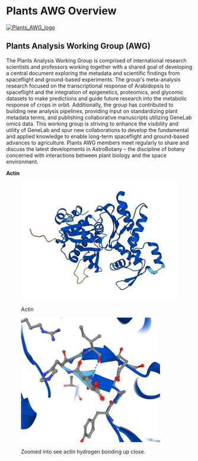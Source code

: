 # Plants AWG Overview

[![Plants\_AWG\_logo](https://private-user-images.githubusercontent.com/158081608/300640364-81bed992-edfc-4df8-9917-9fb09265359d.png?jwt=eyJhbGciOiJIUzI1NiIsInR5cCI6IkpXVCJ9.eyJpc3MiOiJnaXRodWIuY29tIiwiYXVkIjoicmF3LmdpdGh1YnVzZXJjb250ZW50LmNvbSIsImtleSI6ImtleTUiLCJleHAiOjE3MTM5NzkzMzgsIm5iZiI6MTcxMzk3OTAzOCwicGF0aCI6Ii8xNTgwODE2MDgvMzAwNjQwMzY0LTgxYmVkOTkyLWVkZmMtNGRmOC05OTE3LTlmYjA5MjY1MzU5ZC5wbmc\_WC1BbXotQWxnb3JpdGhtPUFXUzQtSE1BQy1TSEEyNTYmWC1BbXotQ3JlZGVudGlhbD1BS0lBVkNPRFlMU0E1M1BRSzRaQSUyRjIwMjQwNDI0JTJGdXMtZWFzdC0xJTJGczMlMkZhd3M0X3JlcXVlc3QmWC1BbXotRGF0ZT0yMDI0MDQyNFQxNzE3MThaJlgtQW16LUV4cGlyZXM9MzAwJlgtQW16LVNpZ25hdHVyZT05OWVjZjhlOWYwOTdlNGQyNWUyYjU5YzRjN2ZkMDhiNDRkYTUxYzQ3Mzk0YWIzM2IzZWY0YzRmNDE4MzE0MDIxJlgtQW16LVNpZ25lZEhlYWRlcnM9aG9zdCZhY3Rvcl9pZD0wJmtleV9pZD0wJnJlcG9faWQ9MCJ9.6FEYDD4R6hP9H0CjhbihrOhT0MOkzxMPAFFowcs\_gsY)](https://private-user-images.githubusercontent.com/158081608/300640364-81bed992-edfc-4df8-9917-9fb09265359d.png?jwt=eyJhbGciOiJIUzI1NiIsInR5cCI6IkpXVCJ9.eyJpc3MiOiJnaXRodWIuY29tIiwiYXVkIjoicmF3LmdpdGh1YnVzZXJjb250ZW50LmNvbSIsImtleSI6ImtleTUiLCJleHAiOjE3MTM5NzkzMzgsIm5iZiI6MTcxMzk3OTAzOCwicGF0aCI6Ii8xNTgwODE2MDgvMzAwNjQwMzY0LTgxYmVkOTkyLWVkZmMtNGRmOC05OTE3LTlmYjA5MjY1MzU5ZC5wbmc\_WC1BbXotQWxnb3JpdGhtPUFXUzQtSE1BQy1TSEEyNTYmWC1BbXotQ3JlZGVudGlhbD1BS0lBVkNPRFlMU0E1M1BRSzRaQSUyRjIwMjQwNDI0JTJGdXMtZWFzdC0xJTJGczMlMkZhd3M0X3JlcXVlc3QmWC1BbXotRGF0ZT0yMDI0MDQyNFQxNzE3MThaJlgtQW16LUV4cGlyZXM9MzAwJlgtQW16LVNpZ25hdHVyZT05OWVjZjhlOWYwOTdlNGQyNWUyYjU5YzRjN2ZkMDhiNDRkYTUxYzQ3Mzk0YWIzM2IzZWY0YzRmNDE4MzE0MDIxJlgtQW16LVNpZ25lZEhlYWRlcnM9aG9zdCZhY3Rvcl9pZD0wJmtleV9pZD0wJnJlcG9faWQ9MCJ9.6FEYDD4R6hP9H0CjhbihrOhT0MOkzxMPAFFowcs\_gsY)

## Plants Analysis Working Group (AWG)

The Plants Analysis Working Group is comprised of international research scientists and professors working together with a shared goal of developing a central document exploring the metadata and scientific findings from spaceflight and ground-based experiments. The group's meta-analysis research focused on the transcriptional response of Arabidopsis to spaceflight and the integration of epigenetics, proteomics, and glycomic datasets to make predictions and guide future research into the metabolic response of crops in orbit. Additionally, the group has contributed to building new analysis pipelines, providing input on standardizing plant metadata terms, and publishing collaborative manuscripts utilizing GeneLab omics data. This working group is striving to enhance the visibility and utility of GeneLab and spur new collaborations to develop the fundamental and applied knowledge to enable long-term spaceflight and ground-based advances to agriculture. Plants AWG members meet regularly to share and discuss the latest developments in AstroBotany – the discipline of botany concerned with interactions between plant biology and the space environment.



**Actin**

<figure><img src="../.gitbook/assets/AF-Q7XZJ6-F1.png" alt=""><figcaption><p>Actin</p></figcaption></figure>

<figure><img src="../.gitbook/assets/Act_zoom_AF-Q7XZJ6-F1 (1).png" alt="" width="375"><figcaption><p>Zoomed into see actin hydrogen bonding up close.</p></figcaption></figure>
